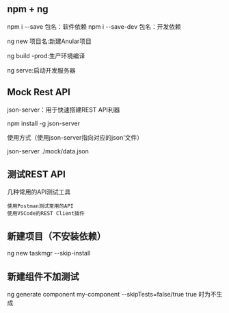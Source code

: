 ## npm + ng
 
 npm i --save 包名：软件依赖 npm i --save-dev 包名：开发依赖

 ng new 项目名:新建Anular项目

 ng build -prod:生产环境编译

 ng serve:启动开发服务器


 ## Mock Rest API

 json-server：用于快速搭建REST API利器

 npm install -g json-server

 使用方式（使用json-server指向对应的json'文件）

 json-server ./mock/data.json 

## 测试REST API

几种常用的API测试工具

    使用Postman测试常用的API
    使用VSCode的REST Client插件

## 新建项目（不安装依赖）
ng new taskmgr --skip-install 

## 新建组件不加测试 
ng generate component my-component --skipTests=false/true  true 时为不生成

 